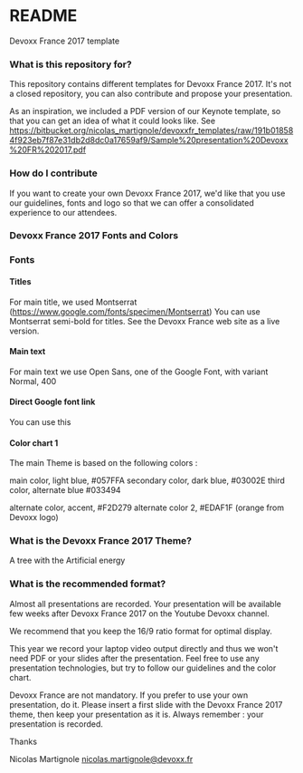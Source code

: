 # README #

Devoxx France 2017 template

### What is this repository for? ###

This repository contains different templates for Devoxx France 2017. It's not a closed repository, you can also contribute and propose your presentation.

As an inspiration, we included a PDF version of our Keynote template, so that you can get an idea of what it could looks like.
See https://bitbucket.org/nicolas_martignole/devoxxfr_templates/raw/191b018584f923eb7f87e31db2d8dc0a17659af9/Sample%20presentation%20Devoxx%20FR%202017.pdf

### How do I contribute ###

If you want to create your own Devoxx France 2017, we'd like that you use our guidelines, fonts and logo so that we can offer a consolidated experience to our attendees.

### Devoxx France 2017 Fonts and Colors

### Fonts

#### Titles

For main title, we used Montserrat (https://www.google.com/fonts/specimen/Montserrat) 
You can use Montserrat semi-bold for titles.
See the Devoxx France web site as a live version. 

#### Main text

For main text we use Open Sans, one of the Google Font, with variant Normal, 400

#### Direct Google font link

You can use this

<link href='https://fonts.googleapis.com/css?family=Montserrat:400,700|Open+Sans' rel='stylesheet' type='text/css'>

#### Color chart 1

The main Theme is based on the following colors :

main color, light blue, #057FFA
secondary color, dark blue, #03002E
third color, alternate blue #033494

alternate color, accent, #F2D279
alternate color 2, #EDAF1F (orange from Devoxx logo)

### What is the Devoxx France 2017 Theme?  

A tree with the Artificial energy

### What is the recommended format? 

Almost all presentations are recorded. Your presentation will be available few weeks after Devoxx France 2017 on the Youtube Devoxx channel. 

We recommend that you keep the 16/9 ratio format for optimal display.

This year we record your laptop video output directly and thus we won't need PDF or your slides after the presentation. Feel free to use any presentation technologies, but try to follow our guidelines and the color chart.

Devoxx France are not mandatory. If you prefer to use your own presentation, do it. Please insert a first slide with the Devoxx France 2017 theme, then keep your presentation as it is. Always remember : your presentation is recorded. 

Thanks

Nicolas Martignole
nicolas.martignole@devoxx.fr


